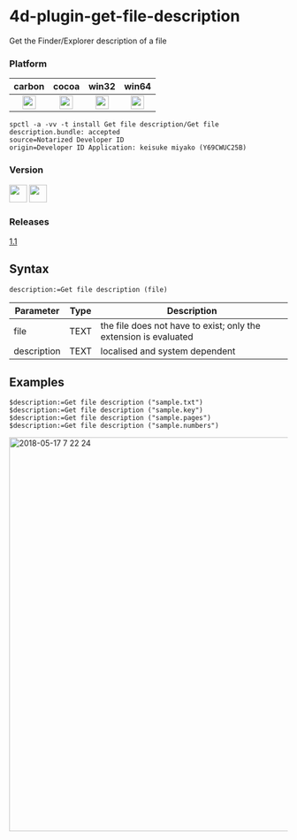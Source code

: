 # 4d-plugin-get-file-description
Get the Finder/Explorer description of a file


### Platform

| carbon | cocoa | win32 | win64 |
|:------:|:-----:|:---------:|:---------:|
|<img src="https://cloud.githubusercontent.com/assets/1725068/22371562/1b091f0a-e4db-11e6-8458-8653954a7cce.png" width="24" height="24" />|<img src="https://cloud.githubusercontent.com/assets/1725068/22371562/1b091f0a-e4db-11e6-8458-8653954a7cce.png" width="24" height="24" />|<img src="https://cloud.githubusercontent.com/assets/1725068/22371562/1b091f0a-e4db-11e6-8458-8653954a7cce.png" width="24" height="24" />|<img src="https://cloud.githubusercontent.com/assets/1725068/22371562/1b091f0a-e4db-11e6-8458-8653954a7cce.png" width="24" height="24" />|

```
spctl -a -vv -t install Get file description/Get file description.bundle: accepted
source=Notarized Developer ID
origin=Developer ID Application: keisuke miyako (Y69CWUC25B)
```

### Version

<img src="https://cloud.githubusercontent.com/assets/1725068/18940649/21945000-8645-11e6-86ed-4a0f800e5a73.png" width="32" height="32" /> <img src="https://cloud.githubusercontent.com/assets/1725068/18940648/2192ddba-8645-11e6-864d-6d5692d55717.png" width="32" height="32" />

### Releases

[1.1](https://github.com/miyako/4d-plugin-get-file-description/releases/tag/1.1)

## Syntax

```
description:=Get file description (file)
```

Parameter|Type|Description
------------|------------|----
file|TEXT|the file does not have to exist; only the extension is evaluated
description|TEXT|localised and system dependent

## Examples

```
$description:=Get file description ("sample.txt")
$description:=Get file description ("sample.key")
$description:=Get file description ("sample.pages")
$description:=Get file description ("sample.numbers")
```

<img width="713" alt="2018-05-17 7 22 24" src="https://user-images.githubusercontent.com/1725068/40148120-60c6e8f0-59a7-11e8-9f35-59a71c701fee.png">
